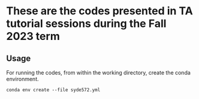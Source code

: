# These are the codes presented in TA tutorial sessions during the Fall 2023 term

## Usage
For running the codes, from within the working directory, create the conda environment.

    conda env create --file syde572.yml
    

    
